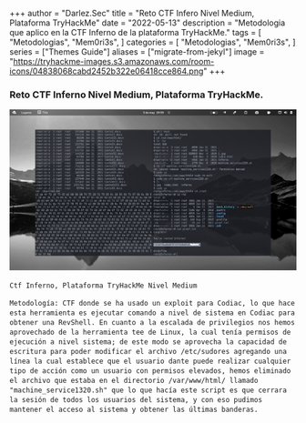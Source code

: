 +++
author = "Darlez.Sec"
title = "Reto CTF Infero Nivel Medium, Plataforma TryHackMe"
date = "2022-05-13"
description = "Metodologia que aplico en la CTF Inferno de la plataforma TryHackMe."
tags = [
"Metodologias",
"Mem0ri3s",
]
categories = [
"Metodologias",
"Mem0ri3s",
]
series = ["Themes Guide"]
aliases = ["migrate-from-jekyl"]
image = "https://tryhackme-images.s3.amazonaws.com/room-icons/04838068cabd2452b322e06418cce864.png"
+++
### Reto CTF Inferno Nivel Medium, Plataforma TryHackMe.

![Inderno TryHackMe.](inferno.png)

`Ctf Inferno, Plataforma TryHackMe Nivel Medium`

`Metodología: CTF donde se ha usado un exploit para Codiac, lo que hace esta herramienta es ejecutar comando a nivel de sistema en Codiac para obtener una RevShell. En cuanto a la escalada de privilegios nos hemos aprovechado de la herramienta tee de Linux, la cual tenía permisos de ejecución a nivel sistema; de este modo se aprovecha la capacidad de escritura para poder modificar el archivo /etc/sudores agregando una línea la cual establece que el usuario dante puede realizar cualquier tipo de acción como un usuario con permisos elevados, hemos eliminado el archivo que estaba en el directorio /var/www/html/ llamado "machine_service1320.sh" que lo que hacía este script es que cerrara la sesión de todos los usuarios del sistema, y con eso pudimos mantener el acceso al sistema y obtener las últimas banderas.`
